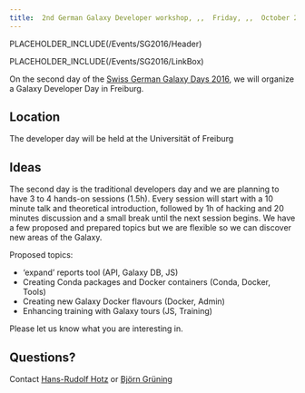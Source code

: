 ```yaml
---
title:  2nd German Galaxy Developer workshop, ,,  Friday, ,,  October 21st, ,,  Freiburg 
---
```

PLACEHOLDER_INCLUDE(/Events/SG2016/Header)

PLACEHOLDER_INCLUDE(/Events/SG2016/LinkBox)



On the second day of the [Swiss German Galaxy Days 2016](../../Events/SG2016), we will organize a Galaxy Developer Day in Freiburg.


## Location

The developer day will be held at the Universität of Freiburg

## Ideas

The second day is the traditional developers day and we are planning to
have 3 to 4 hands-on sessions (1.5h). Every session will start with a 10
minute talk and theoretical introduction, followed by 1h of hacking and
20 minutes discussion and a small break until the next session begins.
We have a few proposed and prepared topics but we are flexible so we can
discover new areas of the Galaxy.

Proposed topics:
* ‘expand’ reports tool (API, Galaxy DB, JS)
* Creating Conda packages and Docker containers (Conda, Docker, Tools)
* Creating new Galaxy Docker flavours (Docker, Admin)
* Enhancing training with Galaxy tours (JS, Training)


Please let us know what you are interesting in.


## Questions?
Contact [Hans-Rudolf Hotz](/HansrudolfHotz) or [Björn Grüning](../../BjoernGruening)

